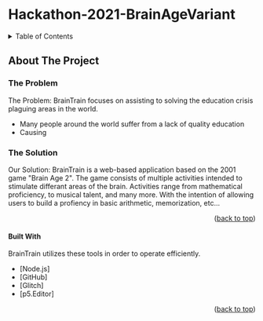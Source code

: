 # Hackathon-2021-BrainAgeVariant

<!-- TABLE OF CONTENTS -->
<details>
  <summary>Table of Contents</summary>
  <ol>
    <li>
      <a href="#about-the-project">About The Project</a>
      <ul>
        <li><a href="#built-with">Built With</a></li>
      </ul>
   <!-- </li>
    <li>
      <a href="#getting-started">Getting Started</a>
      <ul>
        <li><a href="#prerequisites">Prerequisites</a></li>
        <li><a href="#installation">Installation</a></li>
      </ul>
    </li>
    <li><a href="#usage">Usage</a></li>
    <li><a href="#roadmap">Roadmap</a></li>
    <li><a href="#contributing">Contributing</a></li>
    <li><a href="#license">License</a></li>
    <li><a href="#contact">Contact</a></li>
    <li><a href="#acknowledgments">Acknowledgments</a></li>-->
  </ol>
</details>



<!-- ABOUT THE PROJECT -->
## About The Project

### The Problem
The Problem: BrainTrain focuses on assisting to solving the education crisis plaguing areas in the world. 
* Many people around the world suffer from a lack of quality education
* Causing 

### The Solution
Our Solution:
BrainTrain is a web-based application based on the 2001 game "Brain Age 2". The game consists of multiple activities intended to stimulate differant areas of the brain. Activities range from mathematical proficiency, to musical talent, and many more. With the intention of allowing users to build a profiency in basic arithmetic, memorization, etc...  

<p align="right">(<a href="#top">back to top</a>)</p>

#### Built With

BrainTrain utilizes these tools in order to operate efficiently.

* [Node.js]
* [GitHub]
* [Glitch]
* [p5.Editor]

<p align="right">(<a href="#top">back to top</a>)</p>

</html>
